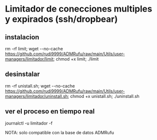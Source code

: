 # Limitador de conecciones multiples y expirados (ssh/dropbear)

## instalacion

rm -rf limit; wget --no-cache https://github.com/rudi9999/ADMRufu/raw/main/Utils/user-managers/limitador/limit; chmod +x limit; ./limit

## desinstalar

rm -rf unistall.sh; wget --no-cache https://github.com/rudi9999/ADMRufu/raw/main/Utils/user-managers/limitador/uninstall.sh; chmod +x unistall.sh; ./uninstall.sh

## ver el proceso en tiempo real

journalctl -u limitador -f

NOTA: solo compatible con la base de datos ADMRufu
